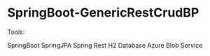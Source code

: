 # SpringBoot-GenericRestCrudBP

Tools:

SpringBoot
SpringJPA
Spring Rest
H2 Database
Azure Blob Service
